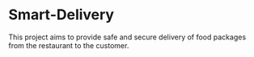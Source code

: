 # Smart-Delivery
This project aims to provide safe and secure delivery of food packages from the restaurant to the customer.
